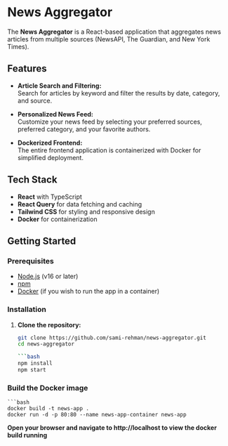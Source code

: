 # News Aggregator

The **News Aggregator** is a React-based application that aggregates news articles from multiple sources (NewsAPI, The Guardian, and New York Times).

## Features

- **Article Search and Filtering:**  
  Search for articles by keyword and filter the results by date, category, and source.

- **Personalized News Feed:**  
  Customize your news feed by selecting your preferred sources, preferred category, and your favorite authors.

- **Dockerized Frontend:**  
  The entire frontend application is containerized with Docker for simplified deployment.

## Tech Stack

- **React** with TypeScript
- **React Query** for data fetching and caching
- **Tailwind CSS** for styling and responsive design
- **Docker** for containerization

## Getting Started

### Prerequisites

- [Node.js](https://nodejs.org/) (v16 or later)
- [npm](https://www.npmjs.com/)
- [Docker](https://www.docker.com/get-started) (if you wish to run the app in a container)

### Installation

1. **Clone the repository:**

   ```bash
   git clone https://github.com/sami-rehman/news-aggregator.git
   cd news-aggregator

   ```bash
   npm install
   npm start


### Build the Docker image

    ```bash
    docker build -t news-app .
    docker run -d -p 80:80 --name news-app-container news-app


**Open your browser and navigate to http://localhost to view the docker build running**